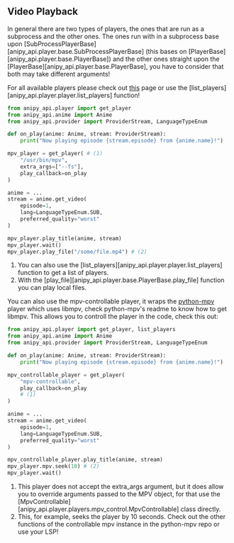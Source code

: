## Video Playback
In general there are two types of players, the ones that are run as a subprocess and the other ones. The ones run with in a subprocess base upon [SubProcessPlayerBase][anipy_api.player.base.SubProcessPlayerBase] (this bases on [PlayerBase][anipy_api.player.base.PlayerBase]) and the other ones straight upon the [PlayerBase][anipy_api.player.base.PlayerBase], you have to consider that both may take different arguments!

For all available players please check out [this](../../availabilty.md#current-version) page or use the [list_players][anipy_api.player.player.list_players] function!

```python
from anipy_api.player import get_player
from anipy_api.anime import Anime
from anipy_api.provider import ProviderStream, LanguageTypeEnum

def on_play(anime: Anime, stream: ProviderStream):
    print("Now playing episode {stream.episode} from {anime.name}!")

mpv_player = get_player( # (1)
    "/usr/bin/mpv",
    extra_args=["--fs"],
    play_callback=on_play
)

anime = ...
stream = anime.get_video(
    episode=1,
    lang=LanguageTypeEnum.SUB,
    preferred_quality="worst"
)

mpv_player.play_title(anime, stream)
mpv_player.wait()
mpv_player.play_file("/some/file.mp4") # (2)
```

1. You can also use the [list_players][anipy_api.player.player.list_players] function to get a list of players.
2. With the [play_file][anipy_api.player.base.PlayerBase.play_file] function you can play local files.

You can also use the mpv-controllable player, it wraps the [python-mpv](https://github.com/jaseg/python-mpv?tab=readme-ov-file#usage) 
player which uses libmpv, check python-mpv's readme to know how to get libmpv. This allows you to controll the player in the code, check this out:
```python
from anipy_api.player import get_player, list_players
from anipy_api.anime import Anime
from anipy_api.provider import ProviderStream, LanguageTypeEnum

def on_play(anime: Anime, stream: ProviderStream):
    print("Now playing episode {stream.episode} from {anime.name}!")

mpv_controllable_player = get_player(
    "mpv-controllable",
    play_callback=on_play 
    # (1)
)

anime = ...
stream = anime.get_video(
    episode=1,
    lang=LanguageTypeEnum.SUB,
    preferred_quality="worst"
)

mpv_controllable_player.play_title(anime, stream)
mpv_player.mpv.seek(10) # (2)
mpv_player.wait()
```

1. This player does not accept the extra_args argument, but it does allow you to override arguments passed to the MPV object, for that use the [MpvControllable][anipy_api.player.players.mpv_control.MpvControllable] class directly.
2. This, for example, seeks the player by 10 seconds. Check out the other functions of the controllable mpv instance in the python-mpv repo or use your LSP!
